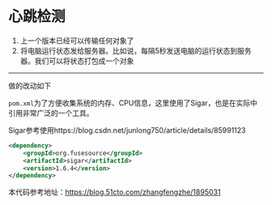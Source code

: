 # 心跳检测


1. 上一个版本已经可以传输任何对象了
2. 将电脑运行状态发给服务器。比如说，每隔5秒发送电脑的运行状态到服务器。我们可以将状态打包成一个对象



---
做的改动如下


`pom.xml`为了方便收集系统的内存、CPU信息，这里使用了Sigar，也是在实际中引用非常广泛的一个工具。

Sigar参考使用https://blog.csdn.net/junlong750/article/details/85991123
```xml
<dependency>
    <groupId>org.fusesource</groupId>
    <artifactId>sigar</artifactId>
    <version>1.6.4</version>
</dependency>

```

本代码参考地址：https://blog.51cto.com/zhangfengzhe/1895031

